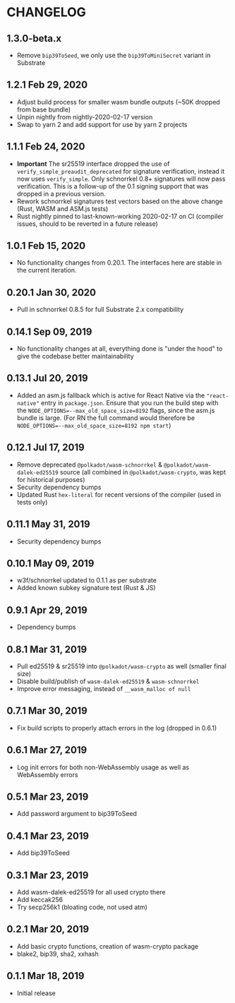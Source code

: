 # CHANGELOG

## 1.3.0-beta.x

- Remove `bip39ToSeed`, we only use the `bip39ToMiniSecret` variant in Substrate

## 1.2.1 Feb 29, 2020

- Adjust build process for smaller wasm bundle outputs (~50K dropped from base bundle)
- Unpin nightly from nightly-2020-02-17 version
- Swap to yarn 2 and add support for use by yarn 2 projects

## 1.1.1 Feb 24, 2020

- **Important** The sr25519 interface dropped the use of `verify_simple_preaudit_deprecated` for signature verification, instead it now uses `verify_simple`. Only schnorrkel 0.8+ signatures will now pass verification. This is a follow-up of the 0.1 signing support that was dropped in a previous version.
- Rework schnorrkel signatures test vectors based on the above change (Rust, WASM and ASM.js tests)
- Rust nightly pinned to last-known-working 2020-02-17 on CI (compiler issues, should to be reverted in a future release)

## 1.0.1 Feb 15, 2020

- No functionality changes from 0.20.1. The interfaces here are stable in the current iteration.

## 0.20.1 Jan 30, 2020

- Pull in schnorrkel 0.8.5 for full Substrate 2.x compatibility

## 0.14.1 Sep 09, 2019

- No functionality changes at all, everything done is "under the hood" to give the codebase better maintainability

## 0.13.1 Jul 20, 2019

- Added an asm.js fallback which is active for React Native via the `"react-native"` entry in `package.json`. Ensure that you run the build step with the `NODE_OPTIONS=--max_old_space_size=8192` flags, since the asm.js bundle is large. (For RN the full command would therefore be `NODE_OPTIONS=--max_old_space_size=8192 npm start`)

## 0.12.1 Jul 17, 2019

- Remove deprecated `@polkadot/wasm-schnorrkel` & `@polkadot/wasm-dalek-ed25519` source (all combined in `@polkadot/wasm-crypto`, was kept for historical purposes)
- Security dependency bumps
- Updated Rust `hex-literal` for recent versions of the compiler (used in tests only)

## 0.11.1 May 31, 2019

- Security dependency bumps

## 0.10.1 May 09, 2019

- w3f/schnorrkel updated to 0.1.1 as per substrate
- Added known subkey signature test (Rust & JS)

## 0.9.1 Apr 29, 2019

- Dependency bumps

## 0.8.1 Mar 31, 2019

- Pull ed25519 & sr25519 into `@polkadot/wasm-crypto` as well (smaller final size)
- Disable build/publish of `wasm-dalek-ed25519` & `wasm-schnorrkel`
- Improve error messaging, instead of `__wasm_malloc of null`

## 0.7.1 Mar 30, 2019

- Fix build scripts to properly attach errors in the log (dropped in 0.6.1)

## 0.6.1 Mar 27, 2019

- Log init errors for both non-WebAssembly usage as well as WebAssembly errors

## 0.5.1 Mar 23, 2019

- Add password argument to bip39ToSeed

## 0.4.1 Mar 23, 2019

- Add bip39ToSeed

## 0.3.1 Mar 23, 2019

- Add wasm-dalek-ed25519 for all used crypto there
- Add keccak256
- Try secp256k1 (bloating code, not used atm)

## 0.2.1 Mar 20, 2019

- Add basic crypto functions, creation of wasm-crypto package
- blake2, bip39, sha2, xxhash

## 0.1.1 Mar 18, 2019

- Initial release
